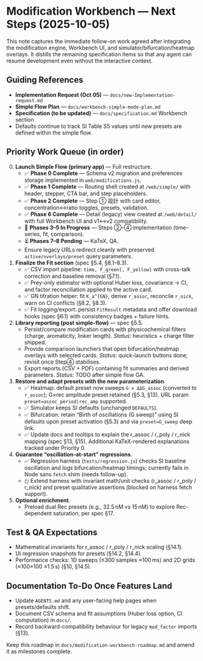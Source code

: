 # Modification Workbench — Next Steps (2025-10-05)

This note captures the immediate follow-on work agreed after integrating the modification engine, Workbench UI, and simulator/bifurcation/heatmap overlays. It distills the remaining specification items so that any agent can resume development even without the interactive context.

## Guiding References
- **Implementation Request (Oct 05)** — `docs/new-Implementation-request.md`
- **Simple Flow Plan** — `docs/workbench-simple-mode-plan.md`
- **Specification (to be updated)** — `docs/specification.md` Workbench section
- Defaults continue to track SI Table S5 values until new presets are defined within the simple flow.

## Priority Work Queue (in order)
0. **Launch Simple Flow (primary app)** — Full restructure.
   - ✅ **Phase 0 Complete** — Schema v2 migration and preferences storage implemented in `web/modifications.js`.
   - ✅ **Phase 1 Complete** — Routing shell created at `/web/simple/` with header, stepper, CTA bar, and step placeholders.
   - ✅ **Phase 2 Complete** — Step ① 設計 with card editor, concentration↔ratio toggles, presets, validation.
   - ✅ **Phase 6 Complete** — Detail (legacy) view created at `/web/detail/` with full Workbench UI and v1↔v2 compatibility.
   - 🔄 **Phases 3–5 In Progress** — Steps ②–④ implementation (time-series, fit, comparison).
   - ⏳ **Phases 7–8 Pending** — KaTeX, QA.
   - Ensure legacy URLs redirect cleanly with preserved `active/overlays/preset` query parameters.
1. **Finalize the Fit section** (spec §5.4, §8.1–8.3).
   - ✅ CSV import pipeline: `time, F_green[, F_yellow]` with cross-talk correction and baseline removal (§7.1).
   - ✅ Prey-only estimator with optional Huber loss, covariance → CI, and factor reconciliation applied to the active card.
   - ✅ GN titration helper: fit `K_a^{GN}`, derive `r_assoc`, reconcile `r_nick`, warn on CI conflicts (§8.2, §8.3).
   - ✅ Fit logging/export: persist `FitResult` metadata and offer download hooks (spec §6.1) with consistency badges + failure hints.
2. **Library reporting (post simple-flow)** — spec §5.5.
   - Persist/compare modification cards with physicochemical filters (charge, aromaticity, linker length). _Status:_ heuristics + charge filter shipped.
   - Provide comparison launchers that open bifurcation/heatmap overlays with selected cards. _Status:_ quick-launch buttons done; revisit once Step④ stabilises.
   - Export reports (CSV + PDF) containing fit summaries and derived parameters. _Status:_ TODO after simple flow GA.
3. **Restore and adapt presets with the new parameterization**.
   - ✅ Heatmap: default preset now sweeps `G × ΔΔG_assoc` (converted to `r_assoc`); G×rec amplitude preset retained (§5.3, §13). URL param `preset=assoc_period|rec_amp` supported.
   - ✅ Simulator keeps SI defaults (unchanged `DEFAULTS`).
   - ✅ Bifurcation: retain “Birth of oscillations (G sweep)” using SI defaults upon preset activation (§5.3) and via `preset=G_sweep` deep link.
   - ✅ Update docs and tooltips to explain the r_assoc / r_poly / r_nick mapping (spec §13, §15). Additional KaTeX-rendered explanations tracked under Priority 0.
4. **Guarantee “oscillation-at-start” regressions**.
   - ✅ Regression harness (`tests/regression.js`) checks SI baseline oscillation and logs bifurcation/heatmap timings; currently fails in Node sans `fetch` shim (needs follow-up).
   - ◻ Extend harness with invariant math/unit checks (r_assoc / r_poly / r_nick) and preset qualitative assertions (blocked on harness fetch support).
5. **Optional enrichment**.
   - Preload dual Rec presets (e.g., 32.5 nM vs 15 nM) to explore Rec-dependent saturation, per spec §17.

## Test & QA Expectations
- Mathematical invariants for r_assoc / r_poly / r_nick scaling (§14.1).
- UI regression snapshots for presets (§14.2, §14.4).
- Performance checks: 1D sweeps (≤300 samples ≈100 ms) and 2D grids (≈100×100 ≤1.5 s) (§10, §14.5).

## Documentation To-Do Once Features Land
- Update `AGENTS.md` and any user-facing help pages when presets/defaults shift.
- Document CSV schema and fit assumptions (Huber loss option, CI computation) in `docs/`.
- Record backward-compatibility behaviour for legacy `mod_factor` imports (§13).

Keep this roadmap in `docs/modification-workbench-roadmap.md` and amend it as milestones complete.
